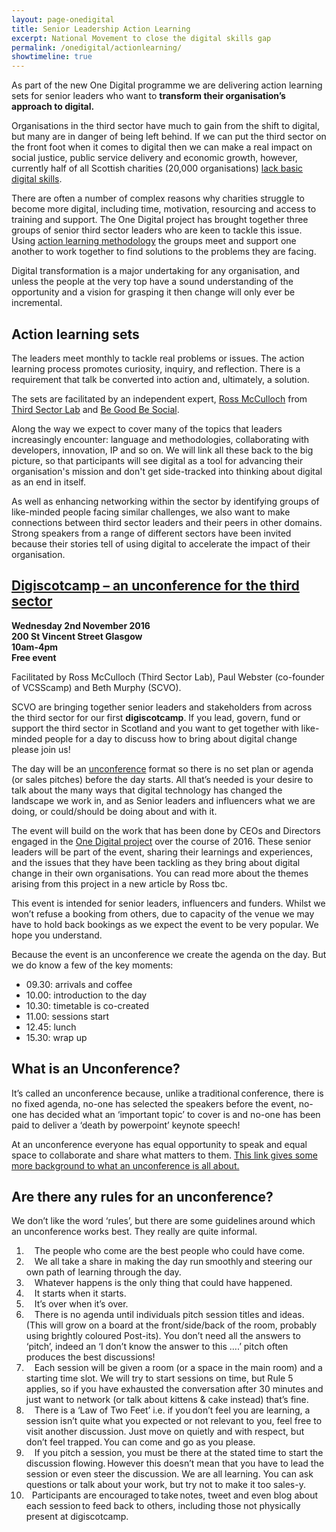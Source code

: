 ```yaml
---
layout: page-onedigital
title: Senior Leadership Action Learning
excerpt: National Movement to close the digital skills gap
permalink: /onedigital/actionlearning/
showtimeline: true
---
```


As part of the new One Digital programme we are delivering action learning sets for senior leaders who want to <strong>transform their organisation’s approach to digital.</strong>  

Organisations in the third sector have much to gain from the shift to digital, but many are in danger of being left behind. If we can put the third sector on the front foot when it comes to digital then we can make a real impact on social justice, public service delivery and economic growth, however, currently half of all Scottish charities (20,000 organisations) [lack basic digital skills](/images/infographic-2015-white.png).

There are often a number of complex reasons why charities struggle to become more digital, including time, motivation, resourcing and access to training and support. The One Digital project has brought together three groups of senior third sector leaders who are keen to tackle this issue. Using [action learning methodology](https://en.wikipedia.org/wiki/Action_learning) the groups meet and support one another to work together to find solutions to the problems they are facing.

Digital transformation is a major undertaking for any organisation, and unless the people at the very top have a sound understanding of the opportunity and a vision for grasping it then change will only ever be incremental.

## Action learning sets

The leaders meet monthly to tackle real problems or issues. The action learning process promotes curiosity, inquiry, and reflection. There is a requirement that talk be converted into action and, ultimately, a solution.

The sets are facilitated by an independent expert, [Ross McCulloch](https://twitter.com/ThirdSectorLab) from [Third Sector Lab](http://thirdsectorlab.co.uk/) and [Be Good Be Social](http://begoodbesocial.org.uk/).

Along the way we expect to cover many of the topics that leaders increasingly encounter: language and methodologies, collaborating with developers, innovation, IP and so on. We will link all these back to the big picture, so that participants will see digital as a tool for advancing their organisation's mission and don't get side-tracked into thinking about digital as an end in itself.  

As well as enhancing networking within the sector by identifying groups of like-minded people facing similar challenges, we also want to make connections between third sector leaders and their peers in other domains. Strong speakers from a range of different sectors have been invited because their stories tell of using digital to accelerate the impact of their organisation.  

## [Digiscotcamp – an unconference for the third sector](#digiscot)

<strong>Wednesday 2nd November 2016<br> 
200 St Vincent Street Glasgow<br> 
10am-4pm<br> 
Free event</strong> 

Facilitated by Ross McCulloch (Third Sector Lab), Paul Webster (co-founder of VCSScamp) and Beth Murphy (SCVO). 

SCVO are bringing together senior leaders and stakeholders from across the third sector for our first <strong>digiscotcamp</strong>. If you lead, govern, fund or support the third sector in Scotland and you want to get together with like-minded people for a day to discuss how to bring about digital change please join us! 

The day will be an [unconference](https://en.wikipedia.org/wiki/Unconference) format so there is no set plan or agenda (or sales pitches) before the day starts. All that’s needed is your desire to talk about the many ways that digital technology has changed the landscape we work in, and as Senior leaders and influencers what we are doing, or could/should be doing about and with it. 

The event will build on the work that has been done by CEOs and Directors engaged in the [One Digital project](http://digital.scvo.org.uk/onedigital/) over the course of 2016. These senior leaders will be part of the event, sharing their learnings and experiences, and the issues that they have been tackling as they bring about digital change in their own organisations. You can read more about the themes arising from this project in a new article by Ross tbc.

This event is intended for senior leaders, influencers and funders. Whilst we won’t refuse a booking from others, due to capacity of the venue we may have to hold back bookings as we expect the event to be very popular. We hope you understand. 

Because the event is an unconference we create the agenda on the day. But we do know a few of the key moments: 
 
- 09.30: arrivals and coffee 
- 10.00: introduction to the day  
- 10.30: timetable is co-created 
- 11.00: sessions start 
- 12.45: lunch  
- 15.30: wrap up 

## What is an Unconference?  

It’s called an unconference because, unlike a traditional conference, there is no fixed agenda, no-one has selected the speakers before the event, no-one has decided what an ‘important topic’ to cover is and no-one has been paid to deliver a ‘death by powerpoint’ keynote speech! 

At an unconference everyone has equal opportunity to speak and equal space to collaborate and share what matters to them.
[This link gives some more background to what an unconference is all about.](https://en.wikipedia.org/wiki/Unconference)

## Are there any rules for an unconference? 

We don’t like the word ‘rules’, but there are some guidelines around which an unconference works best. They really are quite informal. 

1)     The people who come are the best people who could have come.<br> 
2)     We all take a share in making the day run smoothly and steering our own path of learning through the day.<br> 
3)     Whatever happens is the only thing that could have happened.<br> 
4)     It starts when it starts.<br> 
5)     It’s over when it’s over.<br> 
6)     There is no agenda until individuals pitch session titles and ideas. (This will grow on a board at the front/side/back of the room, probably using brightly coloured Post-its). You don’t need all the answers to ‘pitch’, indeed an ‘I don’t know the answer to this ….’ pitch often produces the best discussions!<br> 
7)     Each session will be given a room (or a space in the main room) and a starting time slot. We will try to start sessions on time, but Rule 5 applies, so if you have exhausted the conversation after 30 minutes and just want to network (or talk about kittens & cake instead) that’s fine.<br> 
8)     There is a ‘Law of Two Feet’ i.e. if you don’t feel you are learning, a session isn’t quite what you expected or not relevant to you, feel free to visit another discussion. Just move on quietly and with respect, but don’t feel trapped. You can come and go as you please.<br> 
9)     If you pitch a session, you must be there at the stated time to start the discussion flowing. However this doesn’t mean that you have to lead the session or even steer the discussion. We are all learning. You can ask questions or talk about your work, but try not to make it too sales-y.<br> 
10)    Participants are encouraged to take notes, tweet and even blog about each session to feed back to others, including those not physically present at digiscotcamp. 
 



